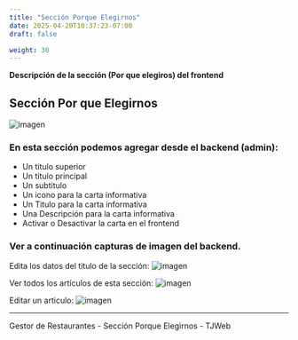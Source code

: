 ```yaml
---
title: "Sección Porque Elegirnos"
date: 2025-04-20T10:37:23-07:00
draft: false

weight: 30
---
```


**Descripción de la sección (Por que elegiros) del frontend**
## Sección Por que Elegirnos
![imagen](/proyectos/foodpark/porqueElegirnos_opt.png)

### En esta sección podemos agregar desde el **backend** (admin):

- Un titulo superior
- Un titulo principal
- Un subtitulo
- Un icono para la carta informativa
- Un Titulo para la carta informativa
- Una Descripción para la carta informativa
- Activar o Desactivar la carta en el frontend
### Ver a continuación capturas de imagen del **backend**.

Edita los datos del titulo de la sección:
![imagen](/proyectos/foodpark/porqueElegirnos_titulo_opt.png)

Ver todos los artículos de esta sección:
![imagen](/proyectos/foodpark/porqueElegirnos_lista_opt.png)

Editar un articulo:
![imagen](/proyectos/foodpark/porqueElegirnos_editar_articulo_opt.png)

***
Gestor de Restaurantes - Sección Porque Elegirnos - TJWeb